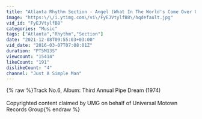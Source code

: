 ```yaml
---
title: "Atlanta Rhythm Section - Angel (What In The World's Come Over Us)"
image: "https:\/\/i.ytimg.com\/vi\/FyEJVtylfB8\/hqdefault.jpg"
vid_id: "FyEJVtylfB8"
categories: "Music"
tags: ["Atlanta","Rhythm","Section"]
date: "2021-12-08T09:55:03+03:00"
vid_date: "2016-03-07T07:08:01Z"
duration: "PT5M13S"
viewcount: "15414"
likeCount: "191"
dislikeCount: "4"
channel: "Just A Simple Man"
---
```

{% raw %}Track No.6, Album: Third Annual Pipe Dream (1974)<br /><br />Copyrighted content claimed by UMG on behalf of Universal Motown Records Group{% endraw %}
